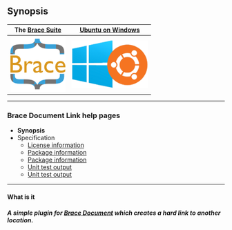 ## Synopsis

| **The [Brace Suite]** | **[Ubuntu on Windows]**   |
|:---------------------:|:-------------------------:|
| ![Brace logo]         | ![Ubuntu on Windows logo] |         |

[Brace Suite]: https://github.com/restarian/restarian/tree/master/brace/
[Ubuntu on Windows]: https://www.microsoft.com/en-us/store/p/ubuntu/9nblggh4msv6?activetab=pivot%3aoverviewtab 

[Ubuntu on Windows logo]: https://raw.githubusercontent.com/restarian/restarian/master/doc/image/ubuntu_windows_logo.png
[Brace logo]: https://raw.githubusercontent.com/restarian/restarian/master/brace/doc/image/brace_logo_small.png

---
### Brace Document Link help pages
* **Synopsis**
* Specification
  * [License information](https://github.com/restarian/brace_document_link/blob/master/docs/specification/license_information.md)
  * [Package information](https://github.com/restarian/brace_document_link/blob/master/docs/specification/package_information.md)
  * [Package information](https://github.com/restarian/brace_document_link/blob/master/docs/specification/package_information.md)
  * [Unit test output](https://github.com/restarian/brace_document_link/blob/master/docs/specification/unit_test_output.md)
  * [Unit test output](https://github.com/restarian/brace_document_link/blob/master/docs/specification/unit_test_output.md)

---

#### What is it
##### A simple plugin for [Brace Document](https://npmjs.org/packages/brace_document) which creates a hard link to another location.

